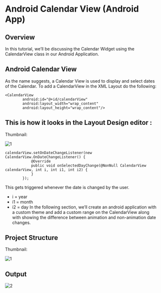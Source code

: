 
# Android Calendar View (Android App)

## Overview
In this tutorial, we’ll be discussing the Calendar Widget using the CalendarView class in our Android Application.

## Android Calendar View
As the name suggests, a Calendar View is used to display and select dates of the Calendar. To add a CalendarView in the XML Layout do the following:
```
<CalendarView
        android:id="@+id/calendarView"
        android:layout_width="wrap_content"
        android:layout_height="wrap_content"/>
```

## This is how it looks in the Layout Design editor :
Thumbnail:

![1](https://journaldev.nyc3.digitaloceanspaces.com/2018/07/android-calendar-view-xml-design.png)

```
calendarView.setOnDateChangeListener(new CalendarView.OnDateChangeListener() {
            @Override
            public void onSelectedDayChange(@NonNull CalendarView calendarView, int i, int i1, int i2) {
            }
        });
 ```
 
This gets triggered whenever the date is changed by the user.

* i = year
* i1 = month
* i2 = day
In the following section, we’ll create an android application with a custom theme and add a custom range on the CalendarView along with showing the difference between animation and non-animation date changes.


## Project Structure

Thumbnail:

![1](https://journaldev.nyc3.digitaloceanspaces.com/2018/07/android-calendar-view-project-structure.png)

## Output

![2](https://journaldev.nyc3.digitaloceanspaces.com/2018/07/android-calendar-view-output.gif)
